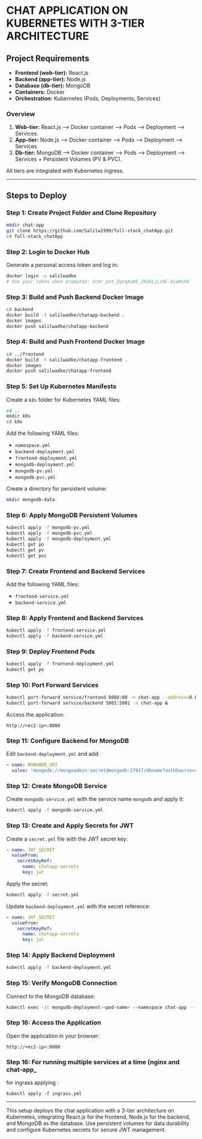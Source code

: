 # CHAT APPLICATION ON KUBERNETES WITH 3-TIER ARCHITECTURE

## Project Requirements
- **Frontend (web-tier):** React.js
- **Backend (app-tier):** Node.js
- **Database (db-tier):** MongoDB
- **Containers:** Docker
- **Orchestration:** Kubernetes (Pods, Deployments, Services)

### Overview
1. **Web-tier:** React.js --> Docker container --> Pods --> Deployment --> Services.
2. **App-tier:** Node.js --> Docker container --> Pods --> Deployment --> Services.
3. **Db-tier:** MongoDB --> Docker container --> Pods --> Deployment --> Services + Persistent Volumes (PV & PVC).

All tiers are integrated with Kubernetes ingress.

---

## Steps to Deploy

### Step 1: Create Project Folder and Clone Repository
```bash
mkdir chat-app
git clone https://github.com/Salilw1999/full-stack_chatApp.git
cd full-stack_chatApp
```

### Step 2: Login to Docker Hub
Generate a personal access token and log in:
```bash
docker login -u salilwadke
# Use your token when prompted: dckr_pat_ZqzqXumG_JKoELjLz9C-XiwKnh4
```

### Step 3: Build and Push Backend Docker Image
```bash
cd backend
docker build -t salilwadke/chatapp-backend .
docker images
docker push salilwadke/chatapp-backend
```

### Step 4: Build and Push Frontend Docker Image
```bash
cd ../frontend
docker build -t salilwadke/chatapp-frontend .
docker images
docker push salilwadke/chatapp-frontend
```

### Step 5: Set Up Kubernetes Manifests
Create a `k8s` folder for Kubernetes YAML files:
```bash
cd ..
mkdir k8s
cd k8s
```
Add the following YAML files:
- `namespace.yml`
- `backend-deployment.yml`
- `frontend-deployment.yml`
- `mongodb-deployment.yml`
- `mongodb-pv.yml`
- `mongodb-pvc.yml`

Create a directory for persistent volume:
```bash
mkdir mongodb-data
```

### Step 6: Apply MongoDB Persistent Volumes
```bash
kubectl apply -f mongodb-pv.yml
kubectl apply -f mongodb-pvc.yml
kubectl apply -f mongodb-deployment.yml
kubectl get po
kubectl get pv
kubectl get pvc
```

### Step 7: Create Frontend and Backend Services
Add the following YAML files:
- `frontend-service.yml`
- `backend-service.yml`

### Step 8: Apply Frontend and Backend Services
```bash
kubectl apply -f frontend-service.yml
kubectl apply -f backend-service.yml
```

### Step 9: Deploy Frontend Pods
```bash
kubectl apply -f frontend-deployment.yml
kubectl get po
```

### Step 10: Port Forward Services
```bash
kubectl port-forward service/frontend 8080:80 -n chat-app --address=0.0.0.0
kubectl port-forward service/backend 5001:5001 -n chat-app &
```
Access the application:
```
http://<ec2-ip>:8080
```

### Step 11: Configure Backend for MongoDB
Edit `backend-deployment.yml` and add:
```yaml
- name: MONGODB_URI
  value: "mongodb://mongoadmin:secret@mongodb:27017/dbname?authSource=admin"
```

### Step 12: Create MongoDB Service
Create `mongodb-service.yml` with the service name `mongodb` and apply it:
```bash
kubectl apply -f mongodb-service.yml
```

### Step 13: Create and Apply Secrets for JWT
Create a `secret.yml` file with the JWT secret key:
```yaml
- name: JWT_SECRET
  valueFrom:
    secretKeyRef:
      name: chatapp-secrets
      key: jwt
```
Apply the secret:
```bash
kubectl apply -f secret.yml
```
Update `backend-deployment.yml` with the secret reference:
```yaml
- name: JWT_SECRET
  valueFrom:
    secretKeyRef:
      name: chatapp-secrets
      key: jwt
```

### Step 14: Apply Backend Deployment
```bash
kubectl apply -f backend-deployment.yml
```

### Step 15: Verify MongoDB Connection
Connect to the MongoDB database:
```bash
kubectl exec -it mongodb-deployment-<pod-name> --namespace chat-app -- mongosh --host <mongo-service-ip> --port 27017 -u mongoadmin -p secret --authenticationDatabase admin
```

### Step 16: Access the Application
Open the application in your browser:
```
http://<ec2-ip>:8080
```
### Step 16: For running multiple services at a time (nginx and chat-app_
for ingrass applying :
```
kubectl apply -f ingrass.yml
```

---

This setup deploys the chat application with a 3-tier architecture on Kubernetes, integrating React.js for the frontend, Node.js for the backend, and MongoDB as the database. Use persistent volumes for data durability and configure Kubernetes secrets for secure JWT management.
